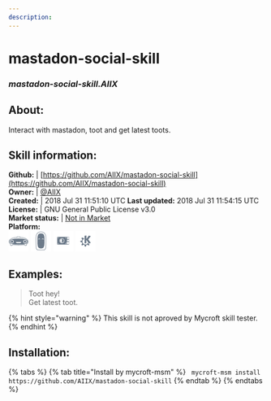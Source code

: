 ```yaml
--- 
description: 
---
```


# mastadon-social-skill  
### _mastadon-social-skill.AIIX_  
## About:  
Interact with mastadon, toot and get latest toots.

## Skill information:  
**Github:** | [https://github.com/AIIX/mastadon-social-skill](https://github.com/AIIX/mastadon-social-skill)  
**Owner:** | [@AIIX](https://github.com/AIIX)  
**Created:** | 2018 Jul 31 11:51:10 UTC  **Last updated:** 2018 Jul 31 11:54:15 UTC  
**License:** | GNU General Public License v3.0  
**Market status:** | [Not in Market](https://market.mycroft.ai/skill/)  
**Platform:**  
 ![](../.gitbook/assets/mark-1-icon.png)  ![](../.gitbook/assets/mark-2-icon.png)  ![](../.gitbook/assets/picroft-icon.png)  ![](../.gitbook/assets/kde.png)   
## Examples:  
> Toot hey!  
> Get latest toot.  
  
{% hint style="warning" %}
This skill is not aproved by Mycroft skill tester.
{% endhint %}
    
## Installation:  
{% tabs %}
{% tab title="Install by mycroft-msm" %}
``` mycroft-msm install https://github.com/AIIX/mastadon-social-skill```
{% endtab %}
  {% endtabs %}
  